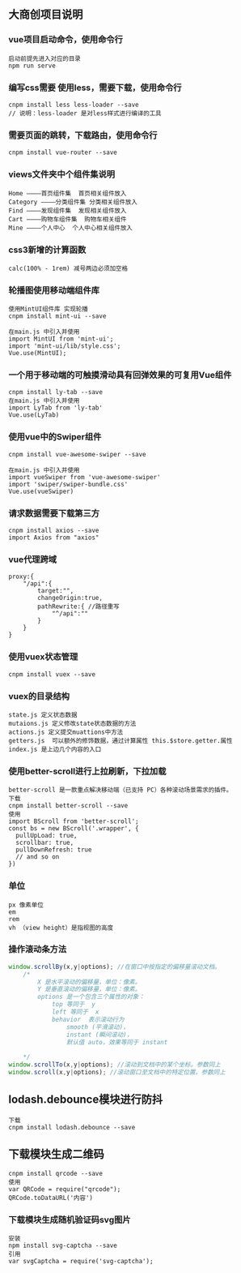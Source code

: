 ## 大商创项目说明
### vue项目启动命令，使用命令行
```
启动前提先进入对应的目录
npm run serve
```
### 编写css需要 使用less，需要下载，使用命令行
```
cnpm install less less-loader --save
// 说明：less-loader 是对less样式进行编译的工具
```
### 需要页面的跳转，下载路由，使用命令行
```
cnpm install vue-router --save
```
### views文件夹中个组件集说明
```
Home ————首页组件集  首页相关组件放入
Category ————分类组件集 分类相关组件放入
Find ————发现组件集  发现相关组件放入
Cart ————购物车组件集  购物车相关组件
Mine ————个人中心  个人中心相关组件放入
```
### css3新增的计算函数
```
calc(100% - 1rem) 减号两边必须加空格
```
### 轮播图使用移动端组件库
```
使用MintUI组件库 实现轮播
cnpm install mint-ui --save

在main.js 中引入并使用
import MintUI from 'mint-ui';
import 'mint-ui/lib/style.css';
Vue.use(MintUI);
```
### 一个用于移动端的可触摸滑动具有回弹效果的可复用Vue组件
```
cnpm install ly-tab --save
在main.js 中引入并使用
import LyTab from 'ly-tab'
Vue.use(LyTab)
```
### 使用vue中的Swiper组件
```
cnpm install vue-awesome-swiper --save

在main.js 中引入并使用
import vueSwiper from 'vue-awesome-swiper'
import 'swiper/swiper-bundle.css'
Vue.use(vueSwiper)
```
### 请求数据需要下载第三方
```
cnpm install axios --save
import Axios from "axios"
```
### vue代理跨域
```
proxy:{
	"/api":{
		target:"",
		changeOrigin:true,
		pathRewrite:{ //路径重写
			"^/api":""
		}
	}
}
```
### 使用vuex状态管理
```
cnpm install vuex --save
```
### vuex的目录结构
```
state.js 定义状态数据
mutaions.js 定义修改state状态数据的方法
actions.js 定义提交muattions中方法
getters.js  可以额外的修饰数据，通过计算属性 this.$store.getter.属性
index.js 是上边几个内容的入口
```
### 使用better-scroll进行上拉刷新，下拉加载
```
better-scroll 是一款重点解决移动端（已支持 PC）各种滚动场景需求的插件。
下载
cnpm install better-scroll --save
使用
import BScroll from 'better-scroll';
const bs = new BScroll('.wrapper', {
  pullUpLoad: true,
  scrollbar: true,
  pullDownRefresh: true
  // and so on
})
```
### 单位
```
px 像素单位
em 
rem
vh （view height）是指视图的高度
```
### 操作滚动条方法
```javascript
window.scrollBy(x,y|options); //在窗口中按指定的偏移量滚动文档。
	/*
		X 是水平滚动的偏移量，单位：像素。
		Y 是垂直滚动的偏移量，单位：像素。
		options 是一个包含三个属性的对象：
			top 等同于  y
			left 等同于  x
			behavior  表示滚动行为
				smooth (平滑滚动)，
				instant (瞬间滚动)，
				默认值 auto，效果等同于 instant
		
	*/
window.scrollTo(x,y|options); //滚动到文档中的某个坐标。参数同上
window.scroll(x,y|options); //滚动窗口至文档中的特定位置。参数同上
```
## lodash.debounce模块进行防抖
```
下载
cnpm install lodash.debounce --save
```
## 下载模块生成二维码
```
cnpm install qrcode --save
使用
var QRCode = require("qrcode");
QRCode.toDataURL('内容')
```
### 下载模块生成随机验证码svg图片
```
安装
npm install svg-captcha --save
引用
var svgCaptcha = require('svg-captcha');
```